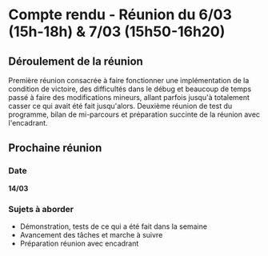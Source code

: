 # Compte rendu - Réunion du 6/03 (15h-18h) & 7/03 (15h50-16h20)

## Déroulement de la réunion

Première réunion consacrée à faire fonctionner une implémentation de la condition de victoire,
des difficultés dans le débug et beaucoup de temps passé à faire des modifications mineurs, allant parfois jusqu'à
totalement casser ce qui avait été fait jusqu'alors.
Deuxième réunion de test du programme, bilan de mi-parcours et préparation succinte de la réunion avec l'encadrant.

## Prochaine réunion

### Date

**14/03**

### Sujets à aborder

- Démonstration, tests de ce qui a été fait dans la semaine
- Avancement des tâches et marche à suivre
- Préparation réunion avec encadrant
